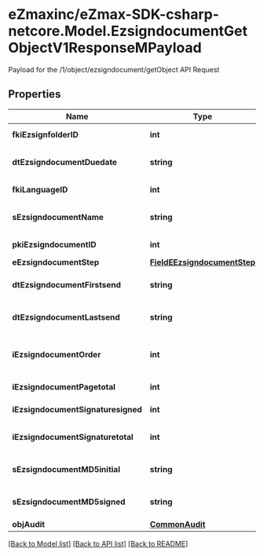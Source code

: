 # eZmaxinc/eZmax-SDK-csharp-netcore.Model.EzsigndocumentGetObjectV1ResponseMPayload
Payload for the /1/object/ezsigndocument/getObject API Request
## Properties

Name | Type | Description | Notes
------------ | ------------- | ------------- | -------------
**fkiEzsignfolderID** | **int** | The unique ID of the Ezsignfolder | 
**dtEzsigndocumentDuedate** | **string** | The maximum date and time at which the document can be signed. | 
**fkiLanguageID** | **int** | The unique ID of the Language.  Valid values:  |Value|Description| |-|-| |1|French| |2|English| | 
**sEzsigndocumentName** | **string** | The name of the document that will be presented to Ezsignfoldersignerassociations | 
**pkiEzsigndocumentID** | **int** | The unique ID of the Ezsigntemplate | 
**eEzsigndocumentStep** | [**FieldEEzsigndocumentStep**](FieldEEzsigndocumentStep.md) |  | 
**dtEzsigndocumentFirstsend** | **string** | The date and time when the Ezsigndocument was first sent. | 
**dtEzsigndocumentLastsend** | **string** | The date and time when the Ezsigndocument was sent the last time. | 
**iEzsigndocumentOrder** | **int** | The order in which the Ezsigndocument will be presented to the signatory in the Ezsignfolder. | 
**iEzsigndocumentPagetotal** | **int** | The number of pages in the Ezsigndocument. | 
**iEzsigndocumentSignaturesigned** | **int** | The number of signatures that were signed in the document. | 
**iEzsigndocumentSignaturetotal** | **int** | The number of total signatures that were requested in the Ezsigndocument. | 
**sEzsigndocumentMD5initial** | **string** | MD5 Hash of the initial PDF Document before signatures were applied to it. | 
**sEzsigndocumentMD5signed** | **string** | MD5 Hash of the final PDF Document after all signatures were applied to it. | 
**objAudit** | [**CommonAudit**](CommonAudit.md) |  | 

[[Back to Model list]](../README.md#documentation-for-models) [[Back to API list]](../README.md#documentation-for-api-endpoints) [[Back to README]](../README.md)

